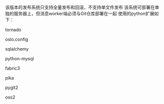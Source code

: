 该版本的发布系统只支持全量发布和回滚，不支持单文件发布
该系统可部署在单独的服务器上，但消息worker端必须与Git仓库部署在一起
使用的python扩展如下：

  tornado

  oslo.config

  sqlalchemy

  python-mysql

  fabric3

  pika

  pygit2

  oss2
